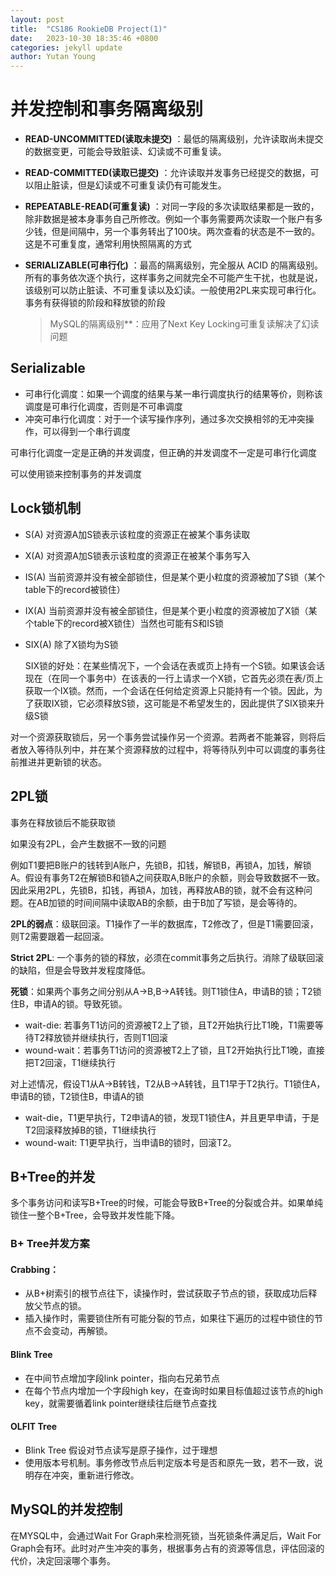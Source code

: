 ```yaml
---
layout: post
title:  "CS186 RookieDB Project(1)"
date:   2023-10-30 18:35:46 +0800
categories: jekyll update
author: Yutan Young
---
```


# 并发控制和事务隔离级别

- **READ-UNCOMMITTED(读取未提交)** ：最低的隔离级别，允许读取尚未提交的数据变更，可能会导致脏读、幻读或不可重复读。

- **READ-COMMITTED(读取已提交)** ：允许读取并发事务已经提交的数据，可以阻止脏读，但是幻读或不可重复读仍有可能发生。

- **REPEATABLE-READ(可重复读)** ：对同一字段的多次读取结果都是一致的，除非数据是被本身事务自己所修改。例如一个事务需要两次读取一个账户有多少钱，但是间隔中，另一个事务转出了100块。两次查看的状态是不一致的。这是不可重复度，通常利用快照隔离的方式

- **SERIALIZABLE(可串行化)** ：最高的隔离级别，完全服从 ACID 的隔离级别。所有的事务依次逐个执行，这样事务之间就完全不可能产生干扰，也就是说，该级别可以防止脏读、不可重复读以及幻读。一般使用2PL来实现可串行化。事务有获得锁的阶段和释放锁的阶段

  > MySQL的隔离级别**：应用了Next Key Locking可重复读解决了幻读问题


## Serializable
+ 可串行化调度：如果一个调度的结果与某一串行调度执行的结果等价，则称该调度是可串行化调度，否则是不可串调度
+ 冲突可串行化调度：对于一个读写操作序列，通过多次交换相邻的无冲突操作，可以得到一个串行调度

可串行化调度一定是正确的并发调度，但正确的并发调度不一定是可串行化调度

可以使用锁来控制事务的并发调度
## Lock锁机制

+ S(A) 对资源A加S锁表示该粒度的资源正在被某个事务读取
+ X(A) 对资源A加S锁表示该粒度的资源正在被某个事务写入
+ IS(A) 当前资源并没有被全部锁住，但是某个更小粒度的资源被加了S锁（某个table下的record被锁住）
+ IX(A) 当前资源并没有被全部锁住，但是某个更小粒度的资源被加了X锁（某个table下的record被X锁住）当然也可能有S和IS锁
+ SIX(A) 除了X锁均为S锁
  
  SIX锁的好处：在某些情况下，一个会话在表或页上持有一个S锁。如果该会话现在（在同一个事务中）在该表的一行上请求一个X锁，它首先必须在表/页上获取一个IX锁。然而，一个会话在任何给定资源上只能持有一个锁。因此，为了获取IX锁，它必须释放S锁，这可能是不希望发生的，因此提供了SIX锁来升级S锁

对一个资源获取锁后，另一个事务尝试操作另一个资源。若两者不能兼容，则将后者放入等待队列中，并在某个资源释放的过程中，将等待队列中可以调度的事务往前推进并更新锁的状态。

## 2PL锁
事务在释放锁后不能获取锁

如果没有2PL，会产生数据不一致的问题

例如T1要把B账户的钱转到A账户，先锁B，扣钱，解锁B，再锁A，加钱，解锁A。假设有事务T2在解锁B和锁A之间获取A,B账户的余额，则会导致数据不一致。
因此采用2PL，先锁B，扣钱，再锁A，加钱，再释放AB的锁，就不会有这种问题。在AB加锁的时间间隔中读取AB的余额，由于B加了写锁，是会等待的。

**2PL的弱点**：级联回滚。T1操作了一半的数据库，T2修改了，但是T1需要回滚，则T2需要跟着一起回滚。

**Strict 2PL**: 一个事务的锁的释放，必须在commit事务之后执行。消除了级联回滚的缺陷，但是会导致并发程度降低。

**死锁**：如果两个事务之间分别从A->B,B->A转钱。则T1锁住A，申请B的锁；T2锁住B，申请A的锁。导致死锁。

+ wait-die: 若事务T1访问的资源被T2上了锁，且T2开始执行比T1晚，T1需要等待T2释放锁并继续执行，否则T1回滚
+ wound-wait：若事务T1访问的资源被T2上了锁，且T2开始执行比T1晚，直接把T2回滚，T1继续执行

对上述情况，假设T1从A->B转钱，T2从B->A转钱，且T1早于T2执行。T1锁住A，申请B的锁，T2锁住B，申请A的锁
+ wait-die，T1更早执行，T2申请A的锁，发现T1锁住A，并且更早申请，于是T2回滚释放掉B的锁，T1继续执行
+ wound-wait: T1更早执行，当申请B的锁时，回滚T2。

## B+Tree的并发

多个事务访问和读写B+Tree的时候，可能会导致B+Tree的分裂或合并。如果单纯锁住一整个B+Tree，会导致并发性能下降。

### B+ Tree并发方案
#### Crabbing：
+ 从B+树索引的根节点往下，读操作时，尝试获取子节点的锁，获取成功后释放父节点的锁。
+ 插入操作时，需要锁住所有可能分裂的节点，如果往下遍历的过程中锁住的节点不会变动，再解锁。

#### Blink Tree
+ 在中间节点增加字段link pointer，指向右兄弟节点
+ 在每个节点内增加一个字段high key，在查询时如果目标值超过该节点的high key，就需要循着link pointer继续往后继节点查找

#### OLFIT Tree
+ Blink Tree 假设对节点读写是原子操作，过于理想
+ 使用版本号机制。事务修改节点后判定版本号是否和原先一致，若不一致，说明存在冲突，重新进行修改。

## MySQL的并发控制

在MYSQL中，会通过Wait For Graph来检测死锁，当死锁条件满足后，Wait For Graph会有环。此时对产生冲突的事务，根据事务占有的资源等信息，评估回滚的代价，决定回滚哪个事务。


